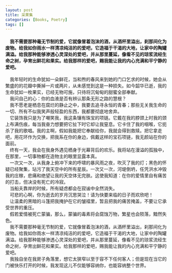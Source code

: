 ```yaml
---
layout: post
title: 采果集
categories: [Books, Poetry]
tags: []
---
```

#### &#8195;我不需要那种毫无节制的爱，它就像冒着泡沫的酒，从酒杯里溢出，刹那间化为废物。给我如你雨水一样清凉纯洁的的爱吧，它造福于干渴的大地，让家中的陶罐满溢。给我那种能够渗透心灵深处的爱吧，并从那里蔓延，像看不见的琼浆流经生命之树，孕育出鲜花和果实。给我那样的爱吧，赐我能让我的内心充满和平宁静的爱吧。             
<!-- more -->
&#8195;我年轻时的生命犹如一朵鲜花，当和煦的春风来到她的门口乞求的时候，她会从繁盛的的花瓣中撕掉一片或两片，从未感觉到这是一种损失。如今韶华已逝，我的生命犹如一枚果实，已经无物可施，只待将沉甸甸的甜蜜全部奉献。               
&#8195;我问自己的心：你的血液是否有辨认那条无形之路的慧根？               
&#8195;我不愿老是栖息在腐烂的静止之中，我要去追寻永恒的青春；那些无关我生命的一切、所有不似我笑声般轻盈的东西，我都要彻底地舍弃。               
&#8195;它装饰我只是为了嘲笑我，我这条镶有珠宝的项链。它戴在我的脖颈上时我的颈上布满伤痕，每当我奋力想要把它扯下时它却让我窒息。它卡住了我的咽喉，它扼杀了我的歌唱。我的主啊，假如我能把它奉献给你，我就会得到救赎。把它拿走吧，用花环作为交换，把我系在你的身边，佩戴这样的宝石项链，我无颜站在你的面前。               
&#8195;终有一天，我会在我身外遇见栖身于光幕背后的欢乐。我将站在漫溢的孤独中，在那里，一切事物都在造物主的眼里显露本真。               
&#8195;一次又一次，从我身上俯冲下来的呼啸的暴风雨之夜，吹灭了我的灯；黑色的怀疑已经聚集，玷污了我天空中的所有星辰。一次又一次，河堤倒坍，任凭洪水冲毁我的庄稼，悲痛和绝望让我的天空体无完肤。这使我知道：在你的爱情里自有痛苦的打击，但决没有死亡的冷寂。               
&#8195;当船夫靠岸的时候，所有疑虑都会在寂谧中全然消失。               
&#8195;可悲的心啊，你为逝去的岁月沉思哭泣！请为快要来临的日子而欢欣吧！               
&#8195;让温柔的黑暗的斗篷把我掩护在它的皱褶里，暂且把我的痛苦掩盖，不要让它承受世界的重压。               
&#8195;假若爱情被死亡蒙骗，那么，蒙骗的毒素将会腐蚀万物，繁星也会陨落，黯然失色。               
&#8195;我不需要那种毫无节制的爱，它就像冒着泡沫的酒，从酒杯里溢出，刹那间化为废物。给我如你雨水一样清凉纯洁的的爱吧，它造福于干渴的大地，让家中的陶罐满溢。给我那种能够渗透心灵深处的爱吧，并从那里蔓延，像看不见的琼浆流经生命之树，孕育出鲜花和果实。给我那样的爱吧，赐我能让我的内心充满和平宁静的爱吧。               
&#8195;我独自坐在我房子角落里，想它太狭窄以至于容不下任何客人；但是现在当它的门被快乐打开的时候，我发现这儿不仅能够容纳你，也能容纳整个世界。               

